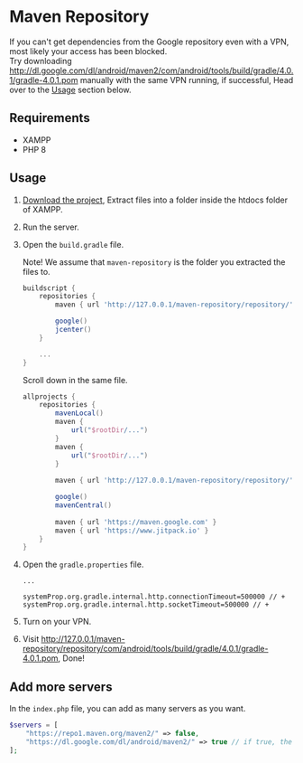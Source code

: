 # Maven Repository
If you can't get dependencies from the Google repository even with a VPN, most likely your access has been blocked.  
Try downloading http://dl.google.com/dl/android/maven2/com/android/tools/build/gradle/4.0.1/gradle-4.0.1.pom manually with the same VPN running, if successful, Head over to the [Usage](#usage) section below.

## Requirements
+ XAMPP
+ PHP 8

## Usage
1. [Download the project](https://github.com/hossein-zare/maven-repository/archive/refs/heads/main.zip), Extract files into a folder inside the htdocs folder of XAMPP.  
2. Run the server.
3. Open the `build.gradle` file.

    Note! We assume that `maven-repository` is the folder you extracted the files to.

    ```gradle
    buildscript {
        repositories {
            maven { url 'http://127.0.0.1/maven-repository/repository/' } // +

            google()
            jcenter()
        }

        ...
    }
    ```

    Scroll down in the same file.

    ```gradle
    allprojects {
        repositories {
            mavenLocal()
            maven {
                url("$rootDir/...")
            }
            maven {
                url("$rootDir/...")
            }
            
            maven { url 'http://127.0.0.1/maven-repository/repository/' } // +

            google()
            mavenCentral()
            
            maven { url 'https://maven.google.com' }
            maven { url 'https://www.jitpack.io' }
        }
    }
    ```

3. Open the `gradle.properties` file.
    ```properties
    ...

    systemProp.org.gradle.internal.http.connectionTimeout=500000 // +
    systemProp.org.gradle.internal.http.socketTimeout=500000 // +
    ```

4. Turn on your VPN.
5. Visit http://127.0.0.1/maven-repository/repository/com/android/tools/build/gradle/4.0.1/gradle-4.0.1.pom, Done!

## Add more servers
In the `index.php` file, you can add as many servers as you want.

```php
$servers = [
    "https://repo1.maven.org/maven2/" => false,
    "https://dl.google.com/dl/android/maven2/" => true // if true, the file will be stored in the local repository
];
```
